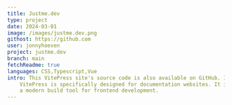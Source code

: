 ```yaml
---
title: Justme.dev
type: project
date: 2024-03-01
image: /images/justme.dev.png
githost: https://github.com
user: jonnyhoeven
project: justme.dev
branch: main
fetchReadme: true 
languages: CSS,Typescript,Vue
intro: This VitePress site's source code is also available on GitHub. I needed a static site generator.
    VitePress is specifically designed for documentation websites. It is built on top of Vue,
    a modern build tool for frontend development.
---
```

<script setup>
import ArticleItem from '/components/ArticleItem.vue';
</script>
<ArticleItem :frontmatter="$frontmatter"/>
